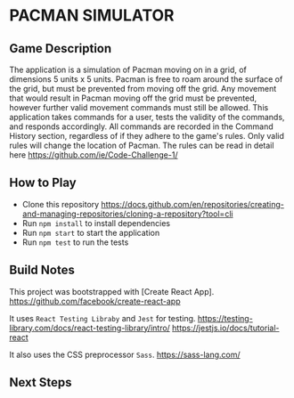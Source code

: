 # PACMAN SIMULATOR

## Game Description

The application is a simulation of Pacman moving on in a grid, of dimensions 5 units x 5 units.
Pacman is free to roam around the surface of the grid, but must be prevented from moving off the grid. Any movement that would result in Pacman moving off the grid must be prevented, however further valid movement commands must still be allowed.
This application takes commands for a user, tests the validity of the commands, and responds accordingly. All commands are recorded in the Command History section, regardless of if they adhere to the game's rules. Only valid rules will change the location of Pacman.
The rules can be read in detail here https://github.com/ie/Code-Challenge-1/

## How to Play

- Clone this repository https://docs.github.com/en/repositories/creating-and-managing-repositories/cloning-a-repository?tool=cli
- Run `npm install` to install dependencies
- Run `npm start` to start the application
- Run `npm test` to run the tests

## Build Notes

This project was bootstrapped with [Create React App].
https://github.com/facebook/create-react-app

It uses `React Testing Libraby` and `Jest` for testing.
https://testing-library.com/docs/react-testing-library/intro/
https://jestjs.io/docs/tutorial-react

It also uses the CSS preprocessor `Sass`.
https://sass-lang.com/

## Next Steps
